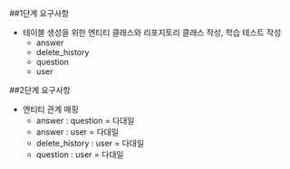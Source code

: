 ##1단계 요구사항
* 테이블 생성을 위한 엔티티 클래스와 리포지토리 클래스 작성, 학습 테스트 작성
    * answer
    * delete_history
    * question
    * user

##2단계 요구사항
* 엔티티 관계 매핑
  * answer : question = 다대일
  * answer : user = 다대일
  * delete_history : user = 다대일
  * question : user = 다대일